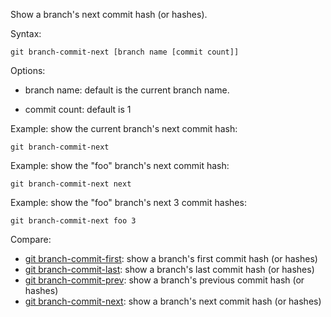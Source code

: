 Show a branch's next commit hash (or hashes).

Syntax:

```shell
git branch-commit-next [branch name [commit count]]
```

Options:

  * branch name: default is the current branch name.

  * commit count: default is 1

Example: show the current branch's next commit hash:

```shell
git branch-commit-next
```

Example: show the "foo" branch's next commit hash:

```shell
git branch-commit-next next
```

Example: show the "foo" branch's next 3 commit hashes:

```shell
git branch-commit-next foo 3
```

Compare:

* [git branch-commit-first](../git-branch-commit-first): show a branch's first commit hash (or hashes)
* [git branch-commit-last](../git-branch-commit-last): show a branch's last commit hash (or hashes)
* [git branch-commit-prev](../git-branch-commit-prev): show a branch's previous commit hash (or hashes)
* [git branch-commit-next](../git-branch-commit-next): show a branch's next commit hash (or hashes)
